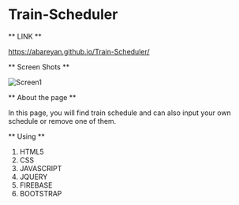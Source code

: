 # Train-Scheduler

** LINK **

https://abareyan.github.io/Train-Scheduler/

** Screen Shots **

![Screen1](assest/images/ScreenShot1.png)


** About the page **

In this page, you will find train schedule and can also input your own schedule or remove one of them.


** Using **

1. HTML5
2. CSS
3. JAVASCRIPT
4. JQUERY
5. FIREBASE
6. BOOTSTRAP

